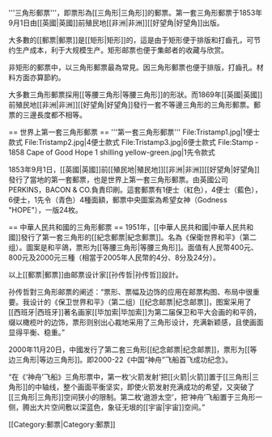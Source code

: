 '''三角形郵票'''，即票形為[[三角形|三角形]]的郵票。第一套三角形郵票于1853年9月1日由[[英國|英國]]前殖民地[[非洲|非洲]][[好望角|好望角]]出版。

大多數的[[郵票|郵票]]是[[矩形|矩形]]的，這是由于矩形便于排版和打齒孔，可节约生产成本，利于大规模生产。矩形邮票也便于集邮者的收藏与欣赏。 

非矩形的郵票中，以三角形郵票最為常見。因三角形郵票也便于排版，打齒孔。材料方面亦算節約。

大多數三角形郵票採用[[等腰三角形|等腰三角形]]的形狀。而1869年[[英國|英國]]前殖民地[[非洲|非洲]][[好望角|好望角]]發行一套不等邊三角形的三角形郵票。郵票的三邊長度都不相等。

== 世界上第一套三角形郵票 ==
'''第一套三角形郵票'''
<gallery>
File:Tristamp1.jpg|1便士款式
File:Tristamp2.jpg|4便士款式
File:Tristamp3.jpg|6便士款式
File:Stamp - 1858 Cape of Good Hope 1 shilling yellow-green.jpg|1先令款式
</gallery>

1853年9月1日，[[英國|英國]]前[[殖民地|殖民地]][[非洲|非洲]][[好望角|好望角]]發行了當地的第一套郵票，也是世界上第一套三角形郵票。由英國公司PERKINS，BACON & CO.負責印刷。這套郵票有1便士（紅色），4便士（藍色），6便士，1先令（青色）4種面額，郵票中央圖案為希望女神（Godness "HOPE"），一版24枚。

== 中華人民共和國的三角形郵票 ==
1951年，[[中華人民共和國|中華人民共和國]]發行了第一套三角形的[[紀念郵票|紀念郵票]]。名為《保衛世界和平》（第二组）。圖案是和平鴿，票形为[[等腰三角形|等腰三角形]]。面值有人民幣400元、800元及2000元三種（相當于2005年人民幣的4分、8分及24分）。

以上[[郵票|郵票]]由邮票设计家[[孙传哲|孙传哲]]設計。

孙传哲對三角形邮票的阐述：“票形、票幅及边饰的应用在邮票构图、布局中很重要。我设计的《保卫世界和平》（第二组）[[纪念邮票|纪念邮票]]，图案采用了[[西班牙|西班牙]]著名画家[[毕加索|毕加索]]为第二届保卫和平大会画的和平鸽，缀以橄榄叶的边饰，票形则别出心裁地采用了三角形设计，充满新颖感，且使画面显得平衡、稳重。”

2000年11月20日，中國发行了第二套三角形[[纪念邮票|纪念邮票]]，票形为[[等边三角形|等边三角形]]。即2000-22《中国“神舟”飞船首飞成功纪念》。

“在《‘神舟’飞船》三角形票中，第一枚‘火箭发射’把[[火箭|火箭]]置于[[三角形|三角形]]的中轴线，整个画面平衡坚实，即使火箭发射充满成功的希望，又突破了[[三角形|三角形]]空间狭小的限制。第二枚‘遨游太空’，把‘神舟’飞船置于三角形一侧，腾出大片空间敷以深蓝色，象征无垠的[[宇宙|宇宙]]空间。”

[[Category:郵票|Category:郵票]]
